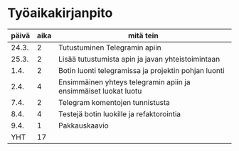 # Työaikakirjanpito

|päivä|aika|mitä tein|
|-----|----|---------|
|24.3.|2|Tutustuminen Telegramin apiin|
|25.3.|2|Lisää tutustumista apin ja javan yhteistoimintaan|
|1.4.|2|Botin luonti telegramissa ja projektin pohjan luonti|
|2.4.|4|Ensimmäinen yhteys telegramin apiin ja ensimmäiset luokat luotu|
|7.4.|2|Telegram komentojen tunnistusta|
|8.4.|4|Testejä botin luokille ja refaktorointia|
|9.4.|1|Pakkauskaavio|
|YHT|17||
